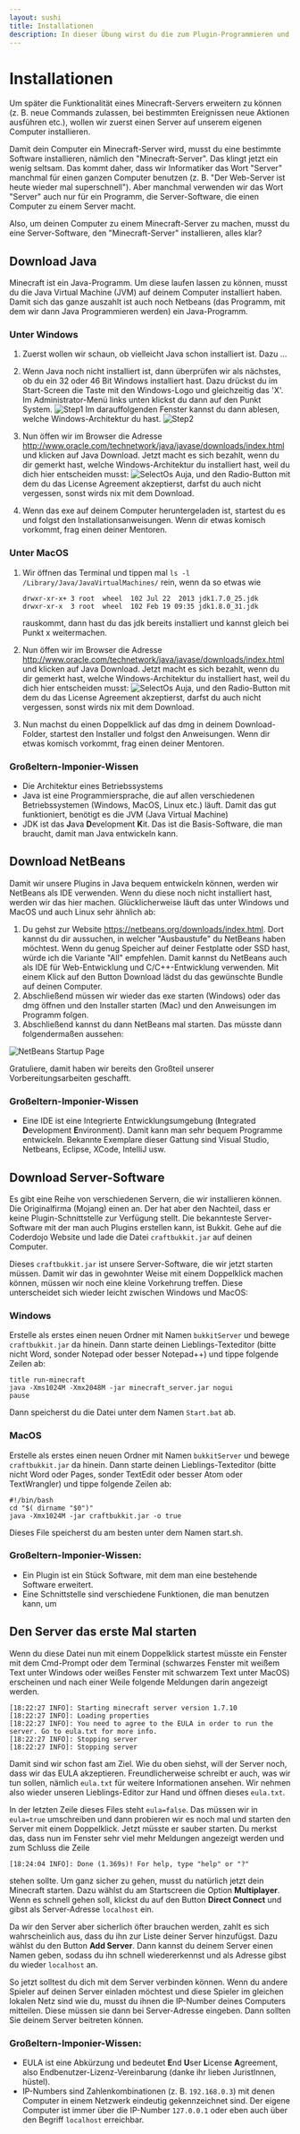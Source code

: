 ```yaml
---
layout: sushi
title: Installationen
description: In dieser Übung wirst du die zum Plugin-Programmieren und -Testen nötige Software installieren.
---
```


# Installationen
Um später die Funktionalität eines Minecraft-Servers erweitern zu können (z. B. neue Commands zulassen, bei bestimmten Ereignissen neue Aktionen ausführen etc.), wollen wir zuerst einen Server auf unserem eigenen Computer installieren.

Damit dein Computer ein Minecraft-Server wird, musst du eine bestimmte Software installieren, nämlich den "Minecraft-Server". Das klingt jetzt ein wenig seltsam. Das kommt daher, dass wir Informatiker das Wort "Server" manchmal für einen ganzen Computer benutzen (z. B. "Der Web-Server ist heute wieder mal superschnell"). Aber manchmal verwenden wir das Wort "Server" auch nur für ein Programm, die Server-Software, die einen Computer zu einem Server macht.

Also, um deinen Computer zu einem Minecraft-Server zu machen, musst du eine Server-Software, den "Minecraft-Server" installieren, alles klar?

## Download Java
Minecraft ist ein Java-Programm. Um diese laufen lassen zu können, musst du die Java Virtual Machine (JVM) auf deinem Computer installiert haben. Damit sich das ganze auszahlt ist auch noch Netbeans (das Programm, mit dem wir dann Java Programmieren werden) ein Java-Programm.

### Unter Windows
1. Zuerst wollen wir schaun, ob vielleicht Java schon installiert ist. Dazu …

2. Wenn Java noch nicht installiert ist, dann überprüfen wir als nächstes, ob du ein 32 oder 46 Bit Windows installiert hast. Dazu drückst du im Start-Screen die Taste mit den Windows-Logo und gleichzeitig das 'X'. Im Administrator-Menü links unten klickst du dann auf den Punkt System. ![Step1](01_installationen/CheckWinArchitectureStep1.jpg) Im darauffolgenden Fenster kannst du dann ablesen, welche Windows-Architektur du hast. ![Step2](01_installationen/CheckWinArchitectureStep2.png)

3. Nun öffen wir im Browser die Adresse <http://www.oracle.com/technetwork/java/javase/downloads/index.html> und klicken auf Java Download. Jetzt macht es sich bezahlt, wenn du dir gemerkt hast, welche Windows-Architektur du installiert hast, weil du dich hier entscheiden musst: ![SelectOs](01_installationen/SelectOs.png) Auja, und den Radio-Button mit dem du das License Agreement akzeptierst, darfst du auch nicht vergessen, sonst wirds nix mit dem Download.

4. Wenn das exe auf deinem Computer heruntergeladen ist, startest du es und folgst den Installationsanweisungen. Wenn dir etwas komisch vorkommt, frag einen deiner Mentoren.

### Unter MacOS
1. Wir öffnen das Terminal und tippen mal `ls -l /Library/Java/JavaVirtualMachines/` rein, wenn da so etwas wie

    ```total 0
    drwxr-xr-x+ 3 root  wheel  102 Jul 22  2013 jdk1.7.0_25.jdk
    drwxr-xr-x  3 root  wheel  102 Feb 19 09:35 jdk1.8.0_31.jdk
    ```
    
    rauskommt, dann hast du das jdk bereits installiert und kannst gleich bei Punkt x weitermachen.

2. Nun öffen wir im Browser die Adresse <http://www.oracle.com/technetwork/java/javase/downloads/index.html> und klicken auf Java Download. Jetzt macht es sich bezahlt, wenn du dir gemerkt hast, welche Windows-Architektur du installiert hast, weil du dich hier entscheiden musst: ![SelectOs](01_installationen/SelectOs.png)
Auja, und den Radio-Button mit dem du das License Agreement akzeptierst, darfst du auch nicht vergessen, sonst wirds nix mit dem Download.

3. Nun machst du einen Doppelklick auf das dmg in deinem Download-Folder, startest den Installer und folgst den Anweisungen. Wenn dir etwas komisch vorkommt, frag einen deiner Mentoren.

     
### Großeltern-Imponier-Wissen
* Die Architektur eines Betriebssystems
* Java ist eine Programmiersprache, die auf allen verschiedenen Betriebssystemen (Windows, MacOS, Linux etc.) läuft. Damit das gut funktioniert, benötigt es die JVM (Java Virtual Machine)
* JDK ist das **J**ava **D**evelopment **K**it. Das ist die Basis-Software, die man braucht, damit man Java entwickeln kann. 

## Download NetBeans
Damit wir unsere Plugins in Java bequem entwickeln können, werden wir NetBeans als IDE verwenden. Wenn du diese noch nicht installiert hast, werden wir das hier machen. Glücklicherweise läuft das unter Windows und MacOS und auch Linux sehr ähnlich ab:

1. Du gehst zur Website  <https://netbeans.org/downloads/index.html>. Dort kannst du dir aussuchen, in welcher "Ausbaustufe" du NetBeans haben möchtest. Wenn du genug Speicher auf deiner Festplatte oder SSD hast, würde ich die Variante "All" empfehlen. Damit kannst du NetBeans auch als IDE für Web-Entwicklung und C/C++-Entwicklung verwenden. Mit einem Klick auf den Button Download lädst du das gewünschte Bundle auf deinen Computer.
2. Abschließend müssen wir wieder das exe starten (Windows) oder das dmg öffnen und den Installer starten (Mac) und den Anweisungen im Programm folgen.
3. Abschließend kannst du dann NetBeans mal starten. Das müsste dann folgendermaßen aussehen:

![NetBeans Startup Page](01_installationen/NetBeansStartupPage.png)

Gratuliere, damit haben wir bereits den Großteil unserer Vorbereitungsarbeiten geschafft.

### Großeltern-Imponier-Wissen
* Eine IDE ist eine Integrierte Entwicklungsumgebung (**I**ntegrated **D**evelopment **E**nvironment). Damit kann man sehr bequem Programme entwickeln. Bekannte Exemplare dieser Gattung sind Visual Studio, Netbeans, Eclipse, XCode, IntelliJ usw.

## Download Server-Software
Es gibt eine Reihe von verschiedenen Servern, die wir installieren können. Die Originalfirma (Mojang) einen an. Der hat aber den Nachteil, dass er keine Plugin-Schnittstelle zur Verfügung stellt. Die bekannteste Server-Software mit der man auch Plugins erstellen kann, ist Bukkit. Gehe auf die Coderdojo Website und lade die Datei ``craftbukkit.jar`` auf deinen Computer.

Dieses ``craftbukkit.jar`` ist unsere Server-Software, die wir jetzt starten müssen. Damit wir das in gewohnter Weise mit einem Doppelklick machen können, müssen wir noch eine kleine Vorkehrung treffen. Diese unterscheidet sich wieder leicht zwischen Windows und MacOS:

### Windows
Erstelle als erstes einen neuen Ordner mit Namen ``bukkitServer`` und bewege ``craftbukkit.jar`` da hinein. Dann starte deinen Lieblings-Texteditor (bitte nicht Word, sonder Notepad oder besser Notepad++) und tippe folgende Zeilen ab:

    title run-minecraft
    java -Xms1024M -Xmx2048M -jar minecraft_server.jar nogui
    pause

Dann speicherst du die Datei unter dem Namen ``Start.bat`` ab. 
### MacOS
Erstelle als erstes einen neuen Ordner mit Namen ``bukkitServer`` und bewege ``craftbukkit.jar`` da hinein. Dann starte deinen Lieblings-Texteditor (bitte nicht Word oder Pages, sonder TextEdit oder besser Atom oder TextWrangler) und tippe folgende Zeilen ab:

    #!/bin/bash
    cd "$( dirname "$0")"
    java -Xmx1024M -jar craftbukkit.jar -o true

Dieses File speicherst du am besten unter dem Namen start.sh. 

### Großeltern-Imponier-Wissen:
* Ein Plugin ist ein Stück Software, mit dem man eine bestehende Software erweitert.
* Eine Schnittstelle sind verschiedene Funktionen, die man benutzen kann, um 

## Den Server das erste Mal starten
Wenn du diese Datei nun mit einem Doppelklick startest müsste ein Fenster mit dem Cmd-Prompt oder dem Terminal (schwarzes Fenster mit weißem Text unter Windows oder weißes Fenster mit schwarzem Text unter MacOS) erscheinen und nach einer Weile folgende Meldungen darin angezeigt werden.

    [18:22:27 INFO]: Starting minecraft server version 1.7.10
    [18:22:27 INFO]: Loading properties
    [18:22:27 INFO]: You need to agree to the EULA in order to run the server. Go to eula.txt for more info.
    [18:22:27 INFO]: Stopping server
    [18:22:27 INFO]: Stopping server
    
Damit sind wir schon fast am Ziel. Wie du oben siehst, will der Server noch, dass wir das EULA akzeptieren. Freundlicherweise schreibt er auch, was wir tun sollen, nämlich ``eula.txt`` für weitere Informationen ansehen. Wir nehmen also wieder unseren Lieblings-Editor zur Hand und öffnen dieses ``eula.txt``.

In der letzten Zeile dieses Files steht ``eula=false``. Das müssen wir in ``eula=true`` umschreiben und dann probieren wir es noch mal und starten den Server mit einem Doppelklick. Jetzt müsste er sauber starten. Du merkst das, dass nun im Fenster sehr viel mehr Meldungen angezeigt werden und zum Schluss die Zeile

    [18:24:04 INFO]: Done (1.369s)! For help, type "help" or "?"

stehen sollte. Um ganz sicher zu gehen, musst du natürlich jetzt dein Minecraft starten. Dazu wählst du am Startscreen die Option **Multiplayer**. Wenn es schnell gehen soll, klickst du auf den Button **Direct Connect** und gibst als Server-Adresse ``localhost`` ein.

Da wir den Server aber sicherlich öfter brauchen werden, zahlt es sich wahrscheinlich aus, dass du ihn zur Liste deiner Server hinzufügst. Dazu wählst du den Button **Add Server**. Dann kannst du deinem Server einen Namen geben, sodass du ihn schnell wiedererkennst und als Adresse gibst du wieder ``localhost`` an.

So jetzt solltest du dich mit dem Server verbinden können. Wenn du andere Spieler auf deinen Server einladen möchtest und diese Spieler im gleichen lokalen Netz sind wie du, musst du ihnen die IP-Number deines Computers mitteilen. Diese müssen sie dann bei Server-Adresse eingeben. Dann sollten Sie deinem Server beitreten können.


### Großeltern-Imponier-Wissen:
* EULA ist eine Abkürzung und bedeutet **E**nd **U**ser **L**icense **A**greement, also Endbenutzer-Lizenz-Vereinbarung (danke ihr lieben JuristInnen, hüstel).
* IP-Numbers sind Zahlenkombinationen (z. B. ``192.168.0.3``) mit denen Computer in einem Netzwerk eindeutig gekennzeichnet sind. Der eigene Computer ist immer über die IP-Number ``127.0.0.1`` oder eben auch über den Begriff ``localhost`` erreichbar.
